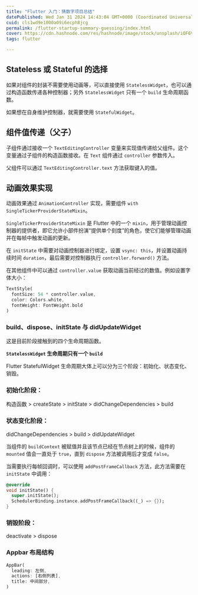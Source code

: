 ```yaml
---
title: "Flutter 入门：猜数字项目总结"
datePublished: Wed Jan 31 2024 14:43:04 GMT+0000 (Coordinated Universal Time)
cuid: cls1wd9e1000a09i6ecph8jcg
permalink: /flutter-startup-summary-guessing/index.html
cover: https://cdn.hashnode.com/res/hashnode/image/stock/unsplash/iOF6Vy0C8lE/upload/ef028f317c02d04f95071d7a70ee4682.jpeg
tags: flutter

---
```


## Stateless 或 Stateful 的选择

如果对组件的封装不需要使用动画等，可以直接使用 `StatelessWidget`，也可以通过构造函数传递各种控制器；另外 `StatelessWidget` 只有一个 `build` 生命周期函数。

如果想在自身维护控制器，就需要使用 `StatefulWidget`。

## 组件值传递（父子）

子组件通过接收一个 `TextEditingController` 变量来实现值传递给父组件。这个变量通过子组件的构造函数接收。在 `Text` 组件通过 `controller` 参数传入。

父组件可以通过 `TextEditingController.text` 方法获取键入的值。

## 动画效果实现

动画效果通过 `AnimationController` 实现，需要组件 `with SingleTickerProviderStateMixin`。

`SingleTickerProviderStateMixin` 是 Flutter 中的一个 `mixin`，用于管理动画控制器的提供者，即它允许小部件扮演“提供单个刻度”的角色，使它们能够管理动画并在每帧中触发动画的更新。

在 `initState` 中需要对动画控制器进行绑定，设置 `vsync: this`，并设置动画持续时间 `duration`，最后需要对控制器执行 `controller.forward()` 方法。

在其他组件中可以通过 `controller.value` 获取动画当前经过的数值。例如设置字体大小：

```dart
TextStyle(
  fontSize: 54 * controller.value,
  color: Colors.white,
  fontWeight: FontWeight.bold
)
```

### build、dispose、initState 与 didUpdateWidget

这是目前阶段接触到的四个生命周期函数。

**`StatelessWidget` 生命周期只有一个 `build`** 

Flutter StatefulWidget 生命周期大体上可以分为三个阶段：初始化、状态变化、销毁。

### 初始化阶段：

构造函数 > createState > initState > didChangeDependencies > build

### 状态变化阶段：

didChangeDependencies > build > didUpdateWidget

当组件的 `buildContext` 被赋值并且该节点已经在节点树上的时候，组件的 `mounted` 值会一直处于 `true`，直到 `dispose` 方法被调用后才变成 `false`。

当需要执行每帧回调时，可以使用 `addPostFrameCallback` 方法，此方法需要在 `initState` 中调用：

```dart
@override
void initState() {
  super.initState();
  SchedulerBinding.instance.addPostFrameCallback((_) => {});
}
```

### 销毁阶段：

deactivate > dispose

### Appbar 布局结构

```dart
AppBar(
  leading: 左侧,
  actions: [右侧列表],
  title: 中间部分,
)
```
